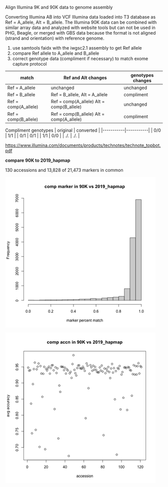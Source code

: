 Align Illumina 9K and 90K data to genome assembly

Converting Illumina AB into VCF
Illumina data loaded into T3 database as Ref = A_allele, Alt = B_allele.
The Illumina 90K data can be combined with similar array data and analyzed with website tools but can not be used in PHG, Beagle, or merged with GBS data because the format is not aligned (strand and orientation) with reference genome.

1. use samtools faidx with the iwgsc2.1 assembly to get Ref allele
2. compare Ref allele to A_allele and B_allele
3. correct genotype data (compliment if necessary) to match exome capture protocol


| match	                | Ref and Alt changes             | genotypes changes |
|-----------------------|---------------------------------|-------------------|
| Ref = A_allele        | unchanged                       | unchanged  |
| Ref = B_allele        | Ref = B_allele, Alt = A_allele  | compliment |
| Ref = comp(A_allele)	| Ref = comp(A_allele) Alt = comp(B_allele) | unchanged  |
| Ref = comp(B_allele)	| Ref = comp(B_allele) Alt = comp(A_allele) | compliment |

Compliment genotypes
| original	| converted |
|-----------|-----------|
| 0/0       |	1/1       |
| 0/1       |	0/1       |
| 1/1	      | 0/0       |
| ./.	      | ./.       |

https://www.illumina.com/documents/products/technotes/technote_topbot.pdf

**compare 90K to 2019_hapmap**

130 accessions and 13,828 of 21,473 markers in common

![by marker](https://github.com/TriticeaeToolbox/PHGv2/blob/main/accuracy/images/90Kvs2019hapmap-marker.png)

![by accession](https://github.com/TriticeaeToolbox/PHGv2/blob/main/accuracy/images/90Kvs2019hapmap-accn.png)

